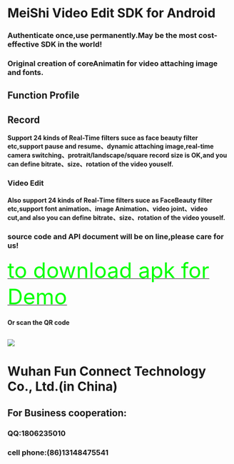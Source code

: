 
# MeiShi Video Edit SDK for Android
### Authenticate once,use permanently.May be the most cost-effective SDK in the world!
### Original creation of coreAnimatin for video attaching image and fonts.
## Function Profile
## Record
#### Support 24 kinds of Real-Time filters suce as face beauty filter etc,support pause and resume、dynamic attaching image,real-time camera switching、protrait/landscape/square record size is OK,and you can define bitrate、size、rotation of the video youself.
### Video Edit 
#### Also support 24 kinds of Real-Time filters suce as FaceBeauty filter etc,support font animation、image Animation、video joint、video cut,and also you can define bitrate、size、rotation of the video youself.
### source code and API document will be on line,please care for us!
<a href="https://github.com/GuiTom/Meishi_VideoEdit_SDK/blob/master/meishi_signed_align.apk?raw=true"><font color="#00ff00" size=24>to download apk for Demo</font></a>
#### Or scan the QR code
## ![](https://qr.api.cli.im/qr?data=https%253A%252F%252Fgithub.com%252FGuiTom%252FMeishi_VideoEdit_SDK%252Fblob%252Fmaster%252Fmeishi_signed_align.apk%253Fraw%253Dtrue&level=H&transparent=false&bgcolor=%23ffffff&forecolor=%23000000&blockpixel=12&marginblock=1&logourl=&size=280&kid=cliim&key=d46aaf359b5794be0c7e971a2673d7af)
# Wuhan Fun Connect Technology Co., Ltd.(in China)
## For Business cooperation:
### QQ:1806235010
### cell phone:(86)13148475541
